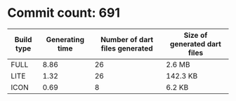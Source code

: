 # Commit count: 691
| Build type | Generating time | Number of dart files generated | Size of generated dart files |
|------------|-----------------|-------------------------------|------------------------------|
| FULL | 8.86 | 26 | 2.6 MB |
| LITE | 1.32 | 26 | 142.3 KB |
| ICON | 0.69 | 8 | 6.2 KB |
